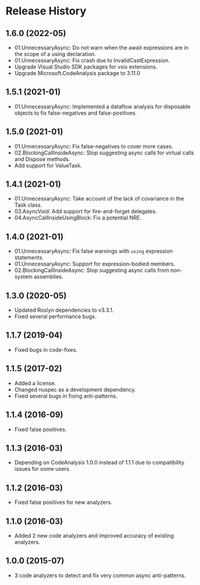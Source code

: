 # Release History

## 1.6.0 (2022-05)
- 01.UnnecessaryAsync: Do not warn when the await expressions are in the scope of a using declaration.
- 01.UnnecessaryAsync: Fix crash due to InvalidCastExpression.
- Upgrade Visual Studio SDK packages for vsix extensions.
- Upgrade Microsoft.CodeAnalysis package to 3.11.0

## 1.5.1 (2021-01)
- 01.UnnecessaryAsync: Implemented a dataflow analysis for disposable objects to fix false-negatives and false-positives.

## 1.5.0 (2021-01)
- 01.UnnecessaryAsync: Fix false-negatives to cover more cases.
- 02.BlockingCallInsideAsync: Stop suggesting async calls for virtual calls and Dispose methods.
- Add support for ValueTask.

## 1.4.1 (2021-01)
- 01.UnnecessaryAsync: Take account of the lack of covariance in the Task class.
- 03.AsyncVoid: Add support for fire-and-forget delegates.
- 04.AsyncCallInsideUsingBlock: Fix a potential NRE.

## 1.4.0 (2021-01)
- 01.UnnecessaryAsync: Fix false warnings with `using` expression statements.
- 01.UnnecessaryAsync: Support for expression-bodied members.
- 02.BlockingCallInsideAsync: Stop suggesting async calls from non-system assemblies.

## 1.3.0 (2020-05)
- Updated Roslyn dependencies to v3.3.1.
- Fixed several performance bugs.

## 1.1.7 (2019-04)
- Fixed bugs in code-fixes.

## 1.1.5 (2017-02)
- Added a license. 
- Changed nuspec as a development dependency. 
- Fixed several bugs in fixing anti-patterns.

## 1.1.4 (2016-09)
- Fixed false positives.

## 1.1.3 (2016-03)
- Depending on CodeAnalysis 1.0.0 instead of 1.1.1 due to compatibility issues for some users.

## 1.1.2 (2016-03)
- Fixed false positives for new analyzers.

## 1.1.0 (2016-03)
- Added 2 new code analyzers and improved accuracy of existing analyzers.

## 1.0.0 (2015-07)
- 3 code analyzers to detect and fix very common async anti-patterns.